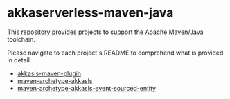 # akkaserverless-maven-java

This repository provides projects to support the Apache Maven/Java toolchain.

Please navigate to each project's README to comprehend what is provided in detail.

* [akkasls-maven-plugin](akkasls-maven-plugin/README.md)
* [maven-archetype-akkasls](maven-archetype-akkasls-value-entity/README.md)
* [maven-archetype-akkasls-event-sourced-entity](maven-archetype-akkasls-event-sourced-entity/README.md)
